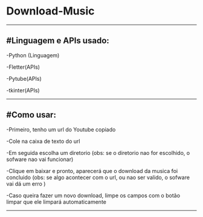 # Download-Music

---------------------------------------------------------------------------------------------------------------------------------------
#Linguagem e APIs usado:
---------------------------------------------------------------------------------------------------------------------------------------
-Python (Linguagem)

-Fletter(APIs) 

-Pytube(APIs)

-tkinter(APIs)

--------------------------------------------------------------------------------------------------------------------------------------


#Como usar:
--------------------------------------------------------------------------------------------------------------------------------------
-Primeiro, tenho um url do Youtube copiado


-Cole na caixa de texto do url


-Em seguida escolha um diretorio (obs: se o diretorio nao for escolhido, o sofware nao vai funcionar)


-Clique em baixar e pronto, aparecerá que o download da musica foi concluido (obs: se algo acontecer com o url, ou nao ser valido, o sofware vai dá um erro )


-Caso queira fazer um novo download, limpe os campos com o botão limpar que ele limpará automaticamente 

--------------------------------------------------------------------------------------------------------------------------------------

